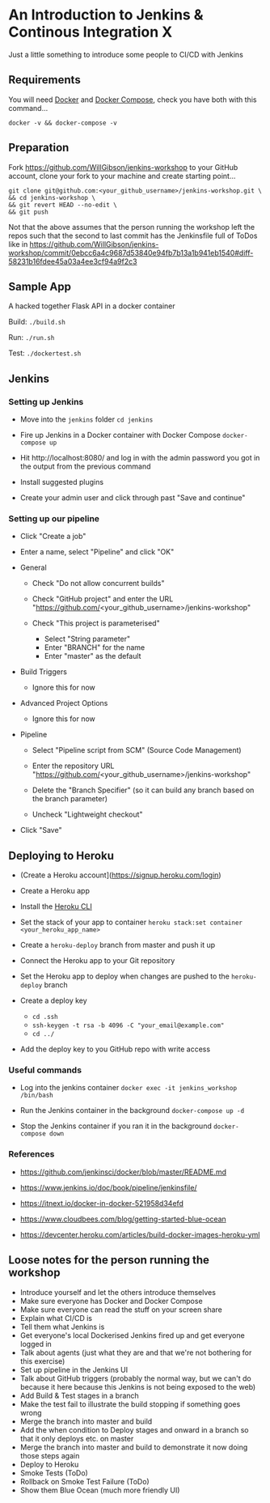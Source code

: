 # An Introduction to Jenkins & Continous Integration X

Just a little something to introduce some people to CI/CD with Jenkins

## Requirements

You will need [Docker](https://docs.docker.com/get-docker/) and [Docker Compose](https://docs.docker.com/compose/install/), check you have both with this command...

    docker -v && docker-compose -v 

## Preparation

Fork https://github.com/WillGibson/jenkins-workshop to your GitHub account, clone your fork to your machine and create starting point...

    git clone git@github.com:<your_github_username>/jenkins-workshop.git \
    && cd jenkins-workshop \
    && git revert HEAD --no-edit \
    && git push
    
Not that the above assumes that the person running the workshop left the repos such that the second to last commit has the Jenkinsfile full of ToDos like in https://github.com/WillGibson/jenkins-workshop/commit/0ebcc6a4c9687d53840e94fb7b13a1b941eb1540#diff-58231b16fdee45a03a4ee3cf94a9f2c3

## Sample App

A hacked together Flask API in a docker container

Build: `./build.sh`

Run: `./run.sh`

Test: `./dockertest.sh`

## Jenkins

### Setting up Jenkins

* Move into the `jenkins` folder `cd jenkins`

* Fire up Jenkins in a Docker container with Docker Compose `docker-compose up`

* Hit http://localhost:8080/ and log in with the admin password you got in the output from the previous command

* Install suggested plugins

* Create your admin user and click through past "Save and continue"

### Setting up our pipeline

* Click "Create a job"

* Enter a name, select "Pipeline" and click "OK"

* General

  * Check "Do not allow concurrent builds"

  * Check "GitHub project" and enter the URL "https://github.com/<your_github_username>/jenkins-workshop"
  
  * Check "This project is parameterised"
  
    * Select "String parameter"
    * Enter "BRANCH" for the name
    * Enter "master" as the default

* Build Triggers

  * Ignore this for now
  
* Advanced Project Options

  * Ignore this for now

* Pipeline

  * Select "Pipeline script from SCM" (Source Code Management)
  
  * Enter the repository URL "https://github.com/<your_github_username>/jenkins-workshop"
  
  * Delete the "Branch Specifier" (so it can build any branch based on the branch parameter)
  
  * Uncheck "Lightweight checkout"

* Click "Save"

## Deploying to Heroku

* (Create a Heroku account](https://signup.heroku.com/login)

* Create a Heroku app

* Install the [Heroku CLI](https://devcenter.heroku.com/articles/heroku-cli#download-and-install)

* Set the stack of your app to container `heroku stack:set container <your_heroku_app_name>`

* Create a `heroku-deploy` branch from master and push it up

* Connect the Heroku app to your Git repository

* Set the Heroku app to deploy when changes are pushed to the `heroku-deploy` branch

* Create a deploy key

  * `cd .ssh`
  * `ssh-keygen -t rsa -b 4096 -C "your_email@example.com"`
  * `cd ../`
  
* Add the deploy key to you GitHub repo with write access

### Useful commands

* Log into the jenkins container `docker exec -it jenkins_workshop /bin/bash`

* Run the Jenkins container in the background `docker-compose up -d`

* Stop the Jenkins container if you ran it in the background `docker-compose down`

### References

* https://github.com/jenkinsci/docker/blob/master/README.md

* https://www.jenkins.io/doc/book/pipeline/jenkinsfile/

* https://itnext.io/docker-in-docker-521958d34efd

* https://www.cloudbees.com/blog/getting-started-blue-ocean

* https://devcenter.heroku.com/articles/build-docker-images-heroku-yml

## Loose notes for the person running the workshop

* Introduce yourself and let the others introduce themselves
* Make sure everyone has Docker and Docker Compose
* Make sure everyone can read the stuff on your screen share
* Explain what CI/CD is
* Tell them what Jenkins is
* Get everyone's local Dockerised Jenkins fired up and get everyone logged in
* Talk about agents (just what they are and that we're not bothering for this exercise)
* Set up pipeline in the Jenkins UI
* Talk about GitHub triggers (probably the normal way, but we can't do because it here because this Jenkins is not being exposed to the web)
* Add Build & Test stages in a branch
* Make the test fail to illustrate the build stopping if something goes wrong
* Merge the branch into master and build
* Add the when condition to Deploy stages and onward in a branch so that it only deploys etc. on master
* Merge the branch into master and build to demonstrate it now doing those steps again
* Deploy to Heroku
* Smoke Tests (ToDo)
* Rollback on Smoke Test Failure (ToDo)
* Show them Blue Ocean (much more friendly UI)
